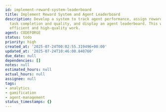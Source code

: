 ```yaml
---
id: implement-reward-system-leaderboard
title: Implement Reward System and Agent Leaderboard
description: Develop a system to track agent performance, assign rewards based on
  task completion and quality, and display an agent leaderboard. This will incentivize
  efficient and high-quality work.
agent: CODEFORGE
status: todo
priority: high
created_at: '2025-07-24T00:02:55.319496+00:00'
updated_at: '2025-07-24T10:46:00.840760'
due_date: null
dependencies: []
notes: null
estimated_hours: null
actual_hours: null
assignee: null
tags:
- analytics
- gamification
- agent-management
status_timestamps: {}
---
```


